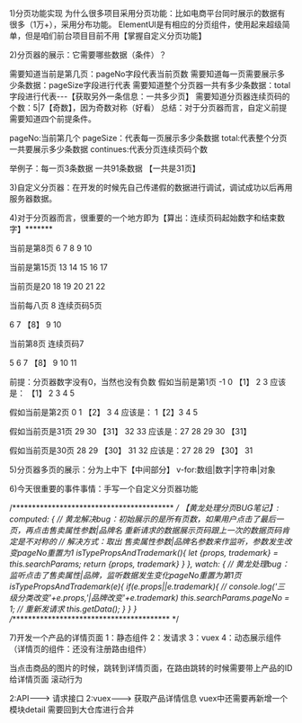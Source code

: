 1)分页功能实现
为什么很多项目采用分页功能：比如电商平台同时展示的数据有很多（1万+），采用分布功能。
ElementUI是有相应的分页组件，使用起来超级简单，但是咱们前台项目目前不用【掌握自定义分页功能】


2)分页器的展示：它需要哪些数据（条件）？

需要知道当前是第几页：pageNo字段代表当前页数
需要知道每一页需要展示多少条数据：pageSize字段进行代表
需要知道整个分页器一共有多少条数据：total字段进行代表---【获取另外一条信息：一共多少页】
需要知道分页器连续页码的个数：5|7【奇数】，因为奇数对称（好看）
总结：对于分页器而言，自定义前提需要知道四个前提条件。

pageNo:当前第几个
pageSize：代表每一页展示多少条数据
total:代表整个分页一共要展示多少条数据
continues:代表分页连续页码个数

举例子：每一页3条数据  一共91条数据    【一共是31页】

3)自定义分页器：在开发的时候先自己传递假的数据进行调试，调试成功以后再用服务器数据。


4)对于分页器而言，很重要的一个地方即为【算出：连续页码起始数字和结束数字】*******

当前是第8页
6  7  8  9  10

当前是第15页
13  14  15  16  17

当前页是20
18  19  20  21  22






当前每八页  8  连续页码5页

6 7 【8】 9 10

当前第8页  连续页码7

5 6 7 【8】 9 10 11


前提：分页器数字没有0，当然也没有负数
假如当前是第1页
-1 0 【1】 2 3
应该是：
【1】 2 3 4 5

假如当前是第2页
0 1 【2】 3 4
应该是：
1【2】3 4 5



假如当前页是31页
29 30 【31】 32 33
应该是：27 28 29 30 【31】

假如当前页是30页
28 29 【30】 31 32
应该是：27 28 29 【30】 31



5)分页器多页的展示：分为上中下【中间部分】
v-for:数组|数字|字符串|对象


6)今天很重要的事件事情：手写一个自定义分页器功能

/***************************************** */
【黄龙处理分页BUG笔记】:
  computed: {
    // 黄龙解决bug：初始展示的是所有页数，如果用户点击了最后一页，再点击售卖属性参数|品牌名 重新请求的数据展示页码跟上一次的数据页码肯定是不对称的
    // 解决方式：取出 售卖属性参数|品牌名参数来作监听，参数发生改变pageNo重置为1
    isTypePropsAndTrademark(){
      let {props, trademark} = this.searchParams;
      return {props, trademark}
    }
  },
  watch: {
    // 黄龙处理bug：监听点击了售卖属性|品牌，监听数据发生变化pageNo重置为第1页
    isTypePropsAndTrademark(e){
      if(e.props||e.trademark){
        // console.log('三级分类改变'+e.props,'|品牌改变'+e.trademark)
        this.searchParams.pageNo = 1;
        // 重新发请求
        this.getData();
      }
    }
  }
  /***************************************** */



  7)开发一个产品的详情页面
  1：静态组件
  2：发请求
  3：vuex
  4：动态展示组件（详情页的组件：还没有注册路由组件）

  当点击商品的图片的时候，跳转到详情页面，在路由跳转的时候需要带上产品的ID给详情页面
  滚动行为


  2:API---> 请求接口
  2:vuex---> 获取产品详情信息
  vuex中还需要再新增一个模块detail
  需要回到大仓库进行合并
